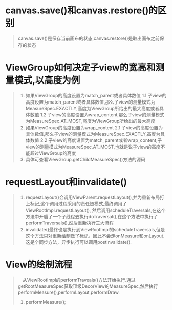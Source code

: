 # canvas.save()和canvas.restore()的区别
> canvas.save()是保存当前画布的状态,canvas.restore()是取出画布之前保存的状态

# ViewGroup如何决定子view的宽高和测量模式,以高度为例
> 1. 如果ViewGroup的高度设置为match_parent或者具体数值
        1.1 子view的高度设置为match_parent或者具体数值,那么子view的测量模式为MeasureSpec.EXACTLY,高度为ViewGroup所给出的最大高度或者具体数值
        1.2 子view的高度设置为wrap_content,那么子view的测量模式为MeasureSpec.AT_MOST,高度为ViewGroup所给出的最大高度
 > 2. 如果ViewGroup的高度设置为wrap_content
        2.1 子view的高度设置为具体数值,那么子view的测量模式为MeasureSpec.EXACTLY,高度为具体数值
        2.2 子view的高度设置为match_parent或者wrap_content,子view的测量模式为MeasureSpec.AT_MOST,也就是说子view的高度不能超过ViewGroup的高度
  > 3. 具体可查看ViewGroup.getChildMeasureSpec()方法的源码

  # requestLayout和invalidate()
  > 1.  requestLayout()会调用ViewParent.requestLayout(),并为重新布局打上标记,这个调用过程采用的责任链模式,最终调用了ViewRootImpl.requestLayout(),
  >      然后调用scheduleTraversals,在这个方法中开启了一个子线程去执行doTraversal(),在这个方法中执行了performTraversals(),然后重新执行三大流程
  > 2. invalidate()最终也是执行到ViewRootImpl的scheduleTraversals,但是这个方法只对重新绘制做了标记，因此不会走onMeasure和onLayout.这是个同步方法，异步执行可以调用postInvalidate().


# View的绘制流程
>　从ViewRootImpl的performTraveals()方法开始执行.通过getRootMeasureSpec获取顶级DecorView的MeasureSpec,然后执行performMeasure(),performLayout,performDraw.
> 1. performMeasure();